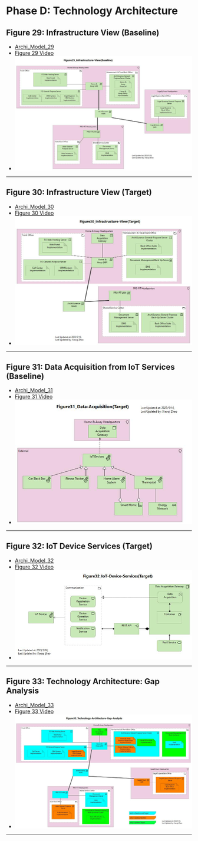 # Phase D: Technology Architecture

## Figure 29: Infrastructure View (Baseline)

- [Archi_Model_29](./Phase_D_Technology_Architecture/29-Infratructure-View-Baseline.archimate)
- [Figure 29 Video]()
- ![Figure 29](./Phase_D_Technology_Architecture/Figure29_Infrastructure-View(Baseline).jpg)

---

## Figure 30: Infrastructure View (Target)

- [Archi_Model_30](./Phase_D_Technology_Architecture/30-Infratructure-View-Target.archimate)
- [Figure 30 Video]()
- ![Figure 30](./Phase_D_Technology_Architecture/Figure30_Infrastructure-View(Target).jpg)

---

## Figure 31: Data Acquisition from IoT Services (Baseline)

- [Archi_Model_31](./Phase_D_Technology_Architecture/31-Data-Acquisition-Target.archimate)
- [Figure 31 Video]()
- ![Figure 31](./Phase_D_Technology_Architecture/Figure31_Data-Acquisition(Target).jpg)

---

## Figure 32: IoT Device Services (Target)

- [Archi_Model_32](./Phase_D_Technology_Architecture/32-IoT-Device-Services.archimate)
- [Figure 32 Video]()
- ![Figure 32](./Phase_D_Technology_Architecture/Figure32_IoT-Device-Services(Target).jpg)

---

## Figure 33: Technology Architecture: Gap Analysis

- [Archi_Model_33](./Phase_D_Technology_Architecture/33-TechArch-Gap-Analysis.archimate)
- [Figure 33 Video]()
- ![Figure 33](./Phase_D_Technology_Architecture/Figure33_Technology-Architecture-Gap-Analysis.jpg)

---